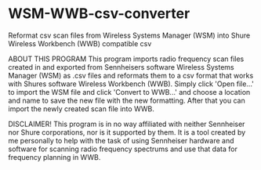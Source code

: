# WSM-WWB-csv-converter
Reformat csv scan files from Wireless Systems Manager (WSM) into Shure Wireless Workbench (WWB) compatible csv

ABOUT THIS PROGRAM
This program imports radio frequency scan files created in and exported from Sennheisers software Wireless Systems Manager (WSM) as .csv files and reformats them to a csv format that works with Shures software Wireless Workbench (WWB).
Simply click 'Open file...' to import the WSM file and click 'Convert to WWB...' and choose a location and name to save the new file with the new formatting.
After that you can import the newly created scan file into WWB.

DISCLAIMER!
This program is in no way affiliated with neither Sennheiser nor Shure corporations, nor is it supported by them. It is a tool created by me personally to help with the task of using Sennheiser hardware and software for scanning radio frequency spectrums and use that data for frequency planning in WWB.

